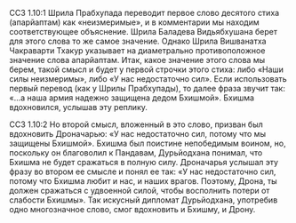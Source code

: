 ССЗ 1.10:1	Шрила Прабхупада переводит первое слово десятого стиха (апарйаптам) как «неизмеримые», и в комментарии мы находим соответствующее объяснение. Шрила Баладева Видьябхушана берет для этого слова то же самое значение. Однако Шрила Вишванатха Чакраварти Тхакур указывает на диаметрально противоположное значение слова апарйаптам. Итак, какое значение этого слова мы берем, такой смысл и будет у первой строчки этого стиха: либо «Наши силы неизмеримы», либо «У нас недостаточно сил». Если использовать первый перевод (как у Шрилы Прабхупады), то далее фраза звучит так: «...а наша армия надежно защищена дедом Бхишмой». Бхишма вдохновился, услышав эту реплику.

ССЗ 1.10:2	Но второй смысл, вложенный в это слово, призван был вдохновить Дроначарью: «У нас недостаточно сил, потому что мы защищены Бхишмой». Бхишма был поистине непобедимым воином, но, поскольку он благоволил к Пандавам, Дурьйодхана понимал, что Бхишма не будет сражаться в полную силу. Дроначарья услышал эту фразу во втором ее смысле и понял ее так: «У нас недостаточно сил, потому что Бхишма любит и нас, и наших врагов. Поэтому, Дрона, ты должен сражаться с удвоенной силой, чтобы восполнить потери от слабости Бхишмы». Так искусный дипломат Дурьйодхана, употребив одно многозначное слово, смог вдохновить и Бхишму, и Дрону.